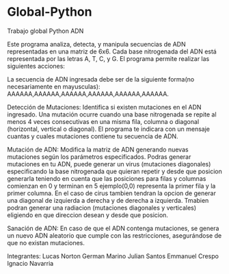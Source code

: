 # Global-Python
Trabajo global Python ADN

Este programa analiza, detecta, y manipula secuencias de ADN representadas en una matriz de 6x6. Cada base nitrogenada del ADN está representada por las letras A, T, C, y G. El programa permite realizar las siguientes acciones:

La secuencia de ADN ingresada debe ser de la siguiente forma(no necesariamente en mayusculas): AAAAAA,AAAAAA,AAAAAA,AAAAAA,AAAAAA,AAAAAA.

Detección de Mutaciones: Identifica si existen mutaciones en el ADN ingresado. Una mutación ocurre cuando una base nitrogenada se repite al menos 4 veces consecutivas en una misma fila, columna o diagonal (horizontal, vertical o diagonal).
El programa te indicara con un mensaje cuantas y cuales mutaciones contiene tu secuencia de ADN.

Mutación de ADN: Modifica la matriz de ADN generando nuevas mutaciones según los parámetros especificados.
Podras generar mutaciones en tu ADN, puede generar un virus (mutaciones diagonales) especificando la base nitrogenada que quieran repetir y desde que posicion generarla teniendo en cuenta que las posiciones para filas y columnas comienzan en 0 y terminan en 5 ejemplo(0,0) representa la primer fila y la primer columna.
En el caso de cirus tambien tendran la opcion de generar una diagonal de izquierda a derecha y de derecha a izquierda.
Tmabien podran generar una radiacion (mutaciones diagonales y verticales) eligiendo en que direccion desean y desde que posicion.

Sanación de ADN: En caso de que el ADN contenga mutaciones, se genera un nuevo ADN aleatorio que cumple con las restricciones, asegurándose de que no existan mutaciones.

Integrantes: 
Lucas Norton
German Marino
Julian Santos
Emmanuel Crespo
Ignacio Navarria

